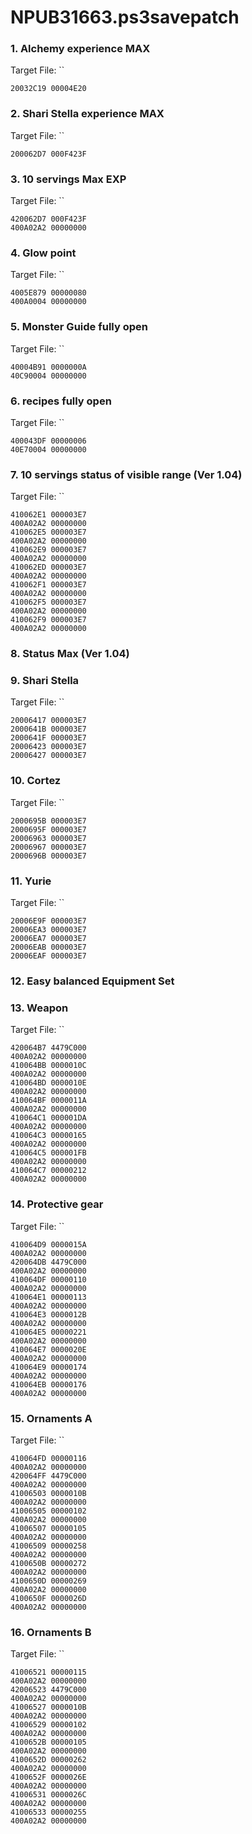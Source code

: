 # NPUB31663.ps3savepatch

### 1. Alchemy experience MAX

Target File: ``

```
20032C19 00004E20
```

### 2. Shari Stella experience MAX

Target File: ``

```
200062D7 000F423F
```

### 3. 10 servings Max EXP

Target File: ``

```
420062D7 000F423F
400A02A2 00000000
```

### 4. Glow point

Target File: ``

```
4005E879 00000080
400A0004 00000000
```

### 5. Monster Guide fully open

Target File: ``

```
40004B91 0000000A
40C90004 00000000
```

### 6. recipes fully open

Target File: ``

```
400043DF 00000006
40E70004 00000000
```

### 7. 10 servings status of visible range (Ver 1.04)

Target File: ``

```
410062E1 000003E7
400A02A2 00000000
410062E5 000003E7
400A02A2 00000000
410062E9 000003E7
400A02A2 00000000
410062ED 000003E7
400A02A2 00000000
410062F1 000003E7
400A02A2 00000000
410062F5 000003E7
400A02A2 00000000
410062F9 000003E7
400A02A2 00000000
```

### 8. Status Max (Ver 1.04)
### 9. Shari Stella

Target File: ``

```
20006417 000003E7
2000641B 000003E7
2000641F 000003E7
20006423 000003E7
20006427 000003E7
```

### 10. Cortez

Target File: ``

```
2000695B 000003E7
2000695F 000003E7
20006963 000003E7
20006967 000003E7
2000696B 000003E7
```

### 11. Yurie

Target File: ``

```
20006E9F 000003E7
20006EA3 000003E7
20006EA7 000003E7
20006EAB 000003E7
20006EAF 000003E7
```

### 12. Easy balanced Equipment Set
### 13. Weapon

Target File: ``

```
420064B7 4479C000
400A02A2 00000000
410064BB 0000010C
400A02A2 00000000
410064BD 0000010E
400A02A2 00000000
410064BF 0000011A
400A02A2 00000000
410064C1 000001DA
400A02A2 00000000
410064C3 00000165
400A02A2 00000000
410064C5 000001FB
400A02A2 00000000
410064C7 00000212
400A02A2 00000000
```

### 14. Protective gear

Target File: ``

```
410064D9 0000015A
400A02A2 00000000
420064DB 4479C000
400A02A2 00000000
410064DF 00000110
400A02A2 00000000
410064E1 00000113
400A02A2 00000000
410064E3 0000012B
400A02A2 00000000
410064E5 00000221
400A02A2 00000000
410064E7 0000020E
400A02A2 00000000
410064E9 00000174
400A02A2 00000000
410064EB 00000176
400A02A2 00000000
```

### 15. Ornaments A

Target File: ``

```
410064FD 00000116
400A02A2 00000000
420064FF 4479C000
400A02A2 00000000
41006503 0000010B
400A02A2 00000000
41006505 00000102
400A02A2 00000000
41006507 00000105
400A02A2 00000000
41006509 00000258
400A02A2 00000000
4100650B 00000272
400A02A2 00000000
4100650D 00000269
400A02A2 00000000
4100650F 0000026D
400A02A2 00000000
```

### 16. Ornaments B

Target File: ``

```
41006521 00000115
400A02A2 00000000
42006523 4479C000
400A02A2 00000000
41006527 0000010B
400A02A2 00000000
41006529 00000102
400A02A2 00000000
4100652B 00000105
400A02A2 00000000
4100652D 00000262
400A02A2 00000000
4100652F 0000026E
400A02A2 00000000
41006531 0000026C
400A02A2 00000000
41006533 00000255
400A02A2 00000000
```

